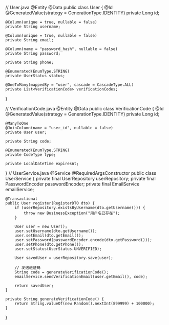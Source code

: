 // User.java
@Entity
@Data
public class User {
    @Id @GeneratedValue(strategy = GenerationType.IDENTITY)
    private Long id;
    
    @Column(unique = true, nullable = false)
    private String username;
    
    @Column(unique = true, nullable = false)
    private String email;
    
    @Column(name = "password_hash", nullable = false)
    private String password;
    
    private String phone;
    
    @Enumerated(EnumType.STRING)
    private UserStatus status;
    
    @OneToMany(mappedBy = "user", cascade = CascadeType.ALL)
    private List<VerificationCode> verificationCodes;
}

// VerificationCode.java
@Entity
@Data
public class VerificationCode {
    @Id @GeneratedValue(strategy = GenerationType.IDENTITY)
    private Long id;
    
    @ManyToOne
    @JoinColumn(name = "user_id", nullable = false)
    private User user;
    
    private String code;
    
    @Enumerated(EnumType.STRING)
    private CodeType type;
    
    private LocalDateTime expiresAt;
}
// UserService.java
@Service
@RequiredArgsConstructor
public class UserService {
    private final UserRepository userRepository;
    private final PasswordEncoder passwordEncoder;
    private final EmailService emailService;
    
    @Transactional
    public User register(RegisterDTO dto) {
        if (userRepository.existsByUsername(dto.getUsername())) {
            throw new BusinessException("用户名已存在");
        }
        
        User user = new User();
        user.setUsername(dto.getUsername());
        user.setEmail(dto.getEmail());
        user.setPassword(passwordEncoder.encode(dto.getPassword()));
        user.setPhone(dto.getPhone());
        user.setStatus(UserStatus.UNVERIFIED);
        
        User savedUser = userRepository.save(user);
        
        // 发送验证码
        String code = generateVerificationCode();
        emailService.sendVerificationEmail(user.getEmail(), code);
        
        return savedUser;
    }
    
    private String generateVerificationCode() {
        return String.valueOf(new Random().nextInt(899999) + 100000);
    }
}
